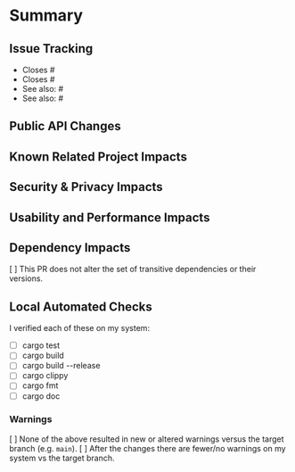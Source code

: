 <!-- Thank you for your contribution! -->

<!-- This template is intended to help you be most successful in contributing. While it may seem heavyweight, ensuring we cover all of these topics before PR reviews saves us all time and helps us maintain strong code safety and quality. -->

# Summary

<!-- Describe what this PR improves along with a description of how in a sentence or two. -->

## Issue Tracking

<!-- Describe which existing tickets this PR aims to resolve by prefixing the ticket number with `Closes` in the list. For tickets or PRs which this does not close, but which are related, use the prefix `See also:` -->

- Closes #<NN>
- Closes #<MM>
- See also: #<LL>
- See also: #<KK>

## Public API Changes

<!-- document all API changes as best as you can, including whether it breaks backwards compatibility or extends the API from the target branch. If there are 0 public API impacts, assert "No API changes." here -->

## Known Related Project Impacts

<!-- If you know this change impacts other codebases / projects, name them here. Make sure you've linked to relevant issues above in `Issue Tracking`. Also, make sure you notify the other project about this PR! If you crosslink to github PRs or Issues, that should generate a notification for them. -->

<!-- This is also a good place to mention how this change might fit into bigger / longer plans across multiple projects, e.g. "this sets the groundwork for project Foo to add their Whatsit Feature in Q3". -->

## Security & Privacy Impacts

<!-- Make your best effort guess as to the impacts this PR may have on the security or privacy of the target code bases. If you believe the changes have no impact, explicitly assert that. -->

## Usability and Performance Impacts

<!-- Your best effort guess as to potential UX / Performance impacts. If this is too speculative, because this code is too far away from end-user products to have confidence, state that too. -->

## Dependency Impacts

[ ] This PR does not alter the set of transitive dependencies or their versions.

<!-- If you can't check the above, provide a rationale for the dependency change. -->

## Local Automated Checks

I verified each of these on my system:

- [ ] cargo test
- [ ] cargo build
- [ ] cargo build --release
- [ ] cargo clippy
- [ ] cargo fmt
- [ ] cargo doc

### Warnings

[ ] None of the above resulted in new or altered warnings versus the target branch (e.g. `main`).
[ ] After the changes there are fewer/no warnings on my system vs the target branch.

<!-- OR: describe the change in warnings on your system and advocate for why it is necessary. -->
